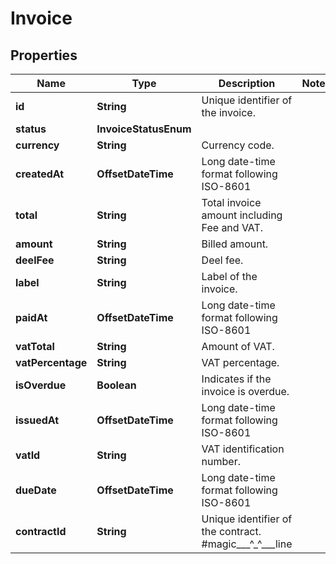

# Invoice


## Properties

| Name | Type | Description | Notes |
|------------ | ------------- | ------------- | -------------|
|**id** | **String** | Unique identifier of the invoice. |  |
|**status** | **InvoiceStatusEnum** |  |  |
|**currency** | **String** | Currency code. |  |
|**createdAt** | **OffsetDateTime** | Long date-time format following ISO-8601 |  |
|**total** | **String** | Total invoice amount including Fee and VAT. |  |
|**amount** | **String** | Billed amount. |  |
|**deelFee** | **String** | Deel fee. |  |
|**label** | **String** | Label of the invoice. |  |
|**paidAt** | **OffsetDateTime** | Long date-time format following ISO-8601 |  |
|**vatTotal** | **String** | Amount of VAT. |  |
|**vatPercentage** | **String** | VAT percentage. |  |
|**isOverdue** | **Boolean** | Indicates if the invoice is overdue. |  |
|**issuedAt** | **OffsetDateTime** | Long date-time format following ISO-8601 |  |
|**vatId** | **String** | VAT identification number. |  |
|**dueDate** | **OffsetDateTime** | Long date-time format following ISO-8601 |  |
|**contractId** | **String** | Unique identifier of the contract. #magic___^_^___line |  |



